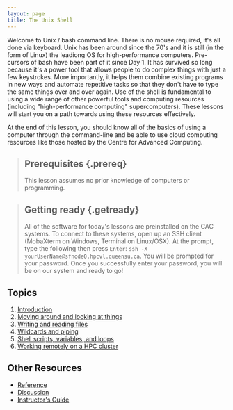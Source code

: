 ```yaml
---
layout: page
title: The Unix Shell
---
```

Welcome to Unix / bash command line. There is no mouse required, it's all done via keyboard. Unix has been around since the 70's and it is still (in the form of Linux) the leadiong OS for high-performance computers. Pre-cursors of bash have been part of it since Day 1. It has survived so long because it's a power tool that allows people to do complex things with just a few keystrokes. More importantly, it helps them combine existing programs in new ways and automate repetitive tasks so that they don't have to type the same things over and over again. Use of the shell is fundamental to using a wide range of other powerful tools and computing resources (including "high-performance computing" supercomputers). These lessons will start you on a path towards using these resources effectively.

At the end of this lesson, you should know all of the basics of using a computer through the command-line and be able to use cloud computing resources like those hosted by the Centre for Advanced Computing.

> ## Prerequisites {.prereq}
>
> This lesson assumes no prior knowledge of computers or programming.

> ## Getting ready {.getready}
>
> All of the software for today's lessons are preinstalled on the CAC systems. To connect to these systems, open up an SSH client (MobaXterm on Windows, Terminal on Linux/OSX). At the prompt, type the following then press `Enter`: `ssh -X yourUserName@sfnode0.hpcvl.queensu.ca`. You will be prompted for your password. Once you successfully enter your password, you will be on our system and ready to go!

## Topics

1.  [Introduction](00-intro.html)
2.  [Moving around and looking at things](j01-navigation.html)
3.  [Writing and reading files](j02-files.html)
4.  [Wildcards and piping](j03-piping.html)
5.  [Shell scripts, variables, and loops](j04-scripts.html)
6.  [Working remotely on a HPC cluster](j05-hpc.html)

## Other Resources

*   [Reference](reference.html)
*   [Discussion](discussion.html)
*   [Instructor's Guide](instructors.html)
